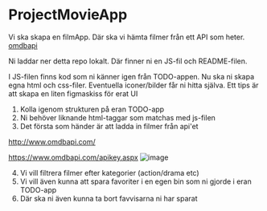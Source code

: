 # ProjectMovieApp

Vi ska skapa en filmApp.
Där ska vi hämta filmer från ett API som heter.
[omdbapi](https://www.omdbapi.com)

Ni laddar ner detta repo lokalt.
Där finner ni en JS-fil och README-filen.

I JS-filen finns kod som ni känner igen från TODO-appen.
Nu ska ni skapa egna html och css-filer. 
Eventuella iconer/bilder får ni hitta själva.
Ett tips är att skapa en liten figmaskiss för erat UI

1. Kolla igenom strukturen på eran TODO-app
2. Ni behöver liknande html-taggar som matchas med js-filen
3. Det första som händer är att ladda in filmer från api'et
  
  http://www.omdbapi.com/
  
  https://www.omdbapi.com/apikey.aspx
  ![image](https://user-images.githubusercontent.com/47057279/208859933-ce6353b7-3f7a-4dc3-82d9-3deb6a91b168.png)

4. Vi vill filtrera filmer efter kategorier (action/drama etc) 
5. Vi vill även kunna att spara favoriter i en egen bin som ni gjorde i eran TODO-app
6. Där ska ni även kunna ta bort favvisarna ni har sparat


  
